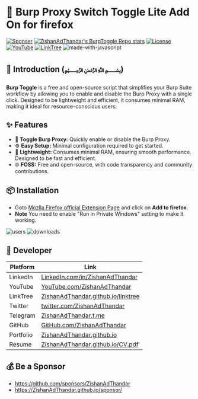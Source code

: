 # 🔄 Burp Proxy Switch Toggle Lite Add On for firefox

[![Sponser](https://img.shields.io/github/sponsors/ZishanAdThandar)](https://github.com/sponsors/ZishanAdThandar)
[![ZishanAdThandar's BurpToggle Repo stars](https://img.shields.io/github/stars/ZishanAdThandar/burptoggle)](https://github.com/ZishanAdThandar/burptoggle)
[![License](https://img.shields.io/github/license/ZishanAdThandar/burptoggle)](https://opensource.org/licenses/MIT)
[![YouTube](https://img.shields.io/youtube/channel/subscribers/UChgqXa2j7ZKkHX2Y76tSxoA)](https://youtube.com/@hackerstation)
[![LinkTree](https://img.shields.io/badge/Link-Tree-bbd343)](https://zishanadthandar.github.io/linktree/)
![made-with-javascript](https://img.shields.io/badge/Made%20with-JavaScript-1f425f.svg)


## 🌟 Introduction (﷽)

**Burp Toggle** is a free and open-source script that simplifies your Burp Suite workflow by allowing you to enable and disable the Burp Proxy with a single click. Designed to be lightweight and efficient, it consumes minimal RAM, making it ideal for resource-conscious users. 

## ✨ Features

- 🔄 **Toggle Burp Proxy:** Quickly enable or disable the Burp Proxy.
- ⚙️ **Easy Setup:** Minimal configuration required to get started.
- 🧩 **Lightweight:** Consumes minimal RAM, ensuring smooth performance. Designed to be fast and efficient.
- 🌐 **FOSS:** Free and open-source, with code transparency and community contributions.

## 📦 Installation

- Goto [Mozlla Firefox official Extension Page](https://addons.mozilla.org/en-US/firefox/addon/burp-proxy-toggler-lite) and click on **Add to firefox**.
- **Note** You need to enable "Run in Private Windows" setting to make it working.
  
![users](https://img.shields.io/amo/users/burp-proxy-toggler-lite)
![downloads](https://img.shields.io/amo/dw/burp-proxy-toggler-lite)

## 📃 Developer 

| Platform  | Link  |
|-----------|-------|
| LinkedIn  | [LinkedIn.com/in/ZishanAdThandar](https://www.linkedin.com/in/ZishanAdThandar) |
| YouTube   | [YouTube.com/ZishanAdThandar](https://youtube.com/ZishanAdThandar) |
| LinkTree  | [ZishanAdThandar.github.io/linktree](https://ZishanAdThandar.github.io/linktree) |
| Twitter   | [twitter.com/ZishanAdThandar](https://x.com/ZishanAdThandar) |
| Telegram  | [ZishanAdThandar.t.me](https://ZishanAdThandar.t.me) |
| GitHub    | [GitHub.com/ZishanAdThandar](https://github.com/ZishanAdThandar) |
| Portfolio | [ZishanAdThandar.github.io](https://ZishanAdThandar.github.io) |
| Resume    | [ZishanAdThandar.github.io/CV.pdf](https://ZishanAdThandar.github.io/CV.pdf) |

## 💰 Be a Sponsor  

- https://github.com/sponsors/ZishanAdThandar
- https://ZishanAdThandar.github.io/sponsor/

<!--
1. BTC `bc1q0qhgw5pdys7qqw07rcsyudu5wmv6208nhp5xtn`
2. ETH `0x8cdc24eeb9d1bf46929b2106e3535e0d1953fe1b`
3. ~~USDT (TRC20) `TGW1c7hzyszQNhQHM3aGa1nEKDNuyPueNE`~~ [Invalid]
-->


